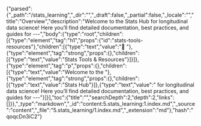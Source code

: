 {"parsed":{"_path":"/stats_learning","_dir":"","_draft":false,"_partial":false,"_locale":"","title":"Overview","description":"Welcome to the Stats Hub for longitudinal data science! Here you’ll find detailed documentation, best practices, and guides for ---","body":{"type":"root","children":[{"type":"element","tag":"h1","props":{"id":"stats-tools-resources"},"children":[{"type":"text","value":"🧰 "},{"type":"element","tag":"strong","props":{},"children":[{"type":"text","value":"Stats Tools & Resources"}]}]},{"type":"element","tag":"p","props":{},"children":[{"type":"text","value":"Welcome to the "},{"type":"element","tag":"strong","props":{},"children":[{"type":"text","value":"Stats Hub"}]},{"type":"text","value":" for longitudinal data science! Here you’ll find detailed documentation, best practices, and guides for ---"}]}],"toc":{"title":"","searchDepth":2,"depth":2,"links":[]}},"_type":"markdown","_id":"content:5.stats_learning:1.index.md","_source":"content","_file":"5.stats_learning/1.index.md","_extension":"md"},"hash":"qoqcDn3iC2"}